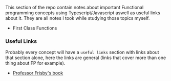 This section of the repo contain notes about important Functional programming concepts using Typescript/Javascript aswell as useful links about it. They are all notes I took while studying those topics myself.

- First Class Functions

### Useful Links

Probably every concept will have a `useful links` section with links about that section alone,
here the links are general (links that cover more than one thing about FP for example).
- [Professor Frisby's book](https://github.com/MostlyAdequate/mostly-adequate-guide)